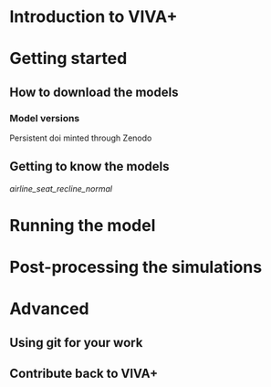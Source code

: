 # Introduction to VIVA+

# Getting started

## How to download the models

### Model versions

Persistent doi minted through Zenodo

## Getting to know the models


<i class="material-icons">
airline_seat_recline_normal
</i>

# Running the model

# Post-processing the simulations

# Advanced

## Using git for your work

## Contribute back to VIVA+
